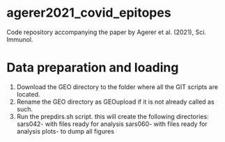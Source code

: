 # agerer2021_covid_epitopes
Code repository accompanying the paper by Agerer et al. (2021), Sci. Immunol.

# Data preparation and loading

1. Download the GEO directory to the folder where all the GIT scripts are located. 
2. Rename the GEO directory as GEOupload if it is not already called as such. 
3. Run the prepdirs.sh script. this will create the following directories: 
sars042- with files ready for analysis 
sars060- with files ready for analysis
plots- to dump all figures

